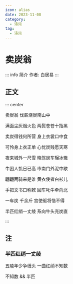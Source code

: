 ```yaml
---
icon: alias
date: 2023-11-08
category:
  - 诗词
tag:
  - 诗词
---
```


# 卖炭翁

<!-- more -->

::: info 简介
作者: 白居易
:::

## 正文

::: center

卖炭翁 伐薪烧炭南山中

满面尘灰烟火色 两鬓苍苍十指黑

卖炭得钱何所营 身上衣裳口中食

可怜身上衣正单 心忧炭贱愿天寒

夜来城外一尺雪 晓驾炭车辗冰辙

牛困人饥日已高 市南门外泥中歇

翩翩两骑来是谁 黄衣使者白衫儿

手把文书口称敕 回车叱牛牵向北

一车炭 千余斤 宫使驱将惜不得

半匹红绡一丈绫 系向牛头充炭直

:::


## 注

### 半匹红绡一丈绫

五陵年少争缠头 一曲红绡不知数 

不知数 && 半匹